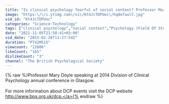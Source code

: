```yaml
---
title: "Is clinical psychology fearful of social context? Professor Mary Boyle"
image: "https:\/\/i.ytimg.com\/vi\/Kt4JcTDPUoc\/hqdefault.jpg"
vid_id: "Kt4JcTDPUoc"
categories: "Science-Technology"
tags: ["clinical psychology","social context","Psychology (Field Of Study)"]
date: "2021-11-05T21:58:41+03:00"
vid_date: "2015-02-26T11:27:54Z"
duration: "PT42M51S"
viewcount: "12606"
likeCount: "165"
dislikeCount: "3"
channel: "The British Psychological Society"
---
```

{% raw %}Professor Mary Doyle speaking at 2014 Division of Clinical Psychology annual conference in Glasgow.    <br /><br />For more information about DCP events visit the DCP website <a rel="nofollow" target="blank" href="http://www.bps.org.uk/dcp.">http://www.bps.org.uk/dcp.</a>{% endraw %}
